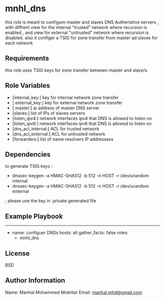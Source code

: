 mnhl_dns
=========

this role is meant to configure master and slaves DNS Authertative servers , with diffrent view for the internal "trusted" network where recursion is enabled , and view for external "untrusted" network where recursion is disabled.
also it configer a TSIG for zone transfer from master ad slaves for each network  

Requirements
------------

this role uses TSIG keys for zone transfer between master and slave/s

Role Variables
--------------

* [internal_key:]   key for internal network zone transfer 
* [ external_key:] key for external network zone transfer
* [ master:] ip address of master DNS server
* [slaves:] list of IPs of slaves servers 
* [listen_ipv4:] network interfaces ipv4 that DNS is allowed to listen on 
* [listen_ipv6:] network interfaces ipv6 that DNS is allowed to listen on 
* [dns_acl_internal:] ACL for trusted network 
* [dns_acl_external:] ACL for untrusted network
* [forwarders:] list of name resolvers IP addressess 
  

Dependencies
------------

to generate TSIG keys : 

* dnssec-keygen -a HMAC-SHA512 -b 512 -n HOST -r /dev/urandom internal
* dnssec-keygen -a HMAC-SHA512 -b 512 -n HOST -r /dev/urandom external 

; please use the key in .private generated file  

Example Playbook
----------------

---
- name: configuer DNSs 
  hosts: all
  gather_facts: false
  roles: 
     - mnhl_dns

License
-------

BSD

Author Information
------------------
Name: Manhal Mohammed Mokhtar 
Email: manhal.mhd@gmail.com
 
